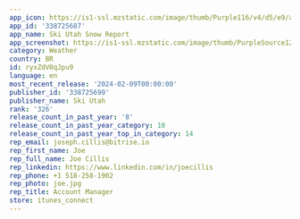 ```yaml
---
app_icon: https://is1-ssl.mzstatic.com/image/thumb/Purple116/v4/d5/e9/a6/d5e9a67e-6c38-7602-a63f-7aa3834fa913/AppIcon-1x_U007epad-85-220.png/1024x1024bb.png
app_id: '338725687'
app_name: Ski Utah Snow Report
app_screenshot: https://is1-ssl.mzstatic.com/image/thumb/PurpleSource123/v4/19/c5/6b/19c56b35-d3c2-c16b-5b6c-9bbbcf1b3eff/f2b081ac-7439-4c62-bfb5-bcb4b59ded59_Simulator_Screen_Shot_-_iphone_6.5_U0022_-_2022-12-20_at_16.07.57.png/1242x2688bb.png
category: Weather
country: BR
id: ryxZdV0qJpu9
language: en
most_recent_release: '2024-02-09T00:00:00'
publisher_id: '338725690'
publisher_name: Ski Utah
rank: '326'
release_count_in_past_year: '8'
release_count_in_past_year_category: 10
release_count_in_past_year_top_in_category: 14
rep_email: joseph.cillis@bitrise.io
rep_first_name: Joe
rep_full_name: Joe Cillis
rep_linkedin: https://www.linkedin.com/in/joecillis
rep_phone: +1 518-258-1902
rep_photo: joe.jpg
rep_title: Account Manager
store: itunes_connect
---
```

